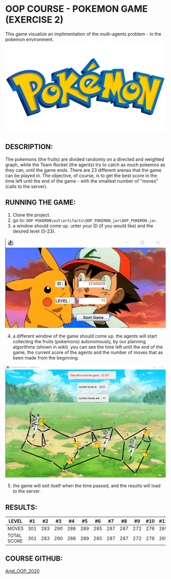 # OOP COURSE  - POKEMON GAME (EXERCISE 2)

This game visualize an implimentation of the multi-agents problem - in the pokemon environment.
![alt text](https://github.com/morbuzaglo/OOP-POKEMON/blob/main/data/Pokemon-Logo.png?raw=true)

## DESCRIPTION:

The pokemons (the fruits) are divided randomly on a directed and weighted graph, while the Team Rocket (the agents) try to catch as much pokemos as they can, until the game ends.
There are 23 different arenas that the game can be played in.
The objective, of course, is to get the best score in the time left until the end of the game - with the smallest number of "moves" (calls to the server).


## RUNNING THE GAME:

1. Clone the project.
2. go to: `OOP-POKEMON\out\artifacts\OOP_POKEMON_jar\OOP_POKEMON.jar`.
3. a window should come up. unter your ID (if you would like) and the desired level (0-23).

![alt text](https://github.com/morbuzaglo/OOP-POKEMON/blob/main/data/idandlevel.jpg?raw=true)

4. a different window of the game should come up. the agents will start collecting the fruits (pokemons) autonomously, by our planning algorithms (shown in wiki). you can see the time left until the end of the game, the current score of the agents and the number of moves that as been made from the beginning.

![alt text](https://github.com/morbuzaglo/OOP-POKEMON/blob/main/data/aren1.jpg?raw=true)

5. the game will exit itself when the time passed, and the results will load to the server.

## RESULTS:

LEVEL | #1 | #2 | #3 | #4 | #5 | #6 | #7 | #8 | #9 | #10 | #11 | #12 | #13 | #14 | #15 | #16 | #17 | #18 | #19 | #20 | #21 | #22 | #23
--- | --- | --- | --- |--- |--- |--- |--- |--- |--- |--- |--- | --- | --- | --- | --- |--- |--- |--- |--- |--- |--- |--- |---
MOVES | 301 | 283 | 290 | 286 | 289 | 285 | 287 | 287 | 272 | 276 | 269 | 301 | 283 | 290 | 286 | 289 | 285 | 287 | 287 | 272 | 276 | 269 | 269
TOTAL SCORE | 301 | 283 | 290 | 286 | 289 | 285 | 287 | 287 | 272 | 276 | 269 | 301 | 283 | 290 | 286 | 289 | 285 | 287 | 287 | 272 | 276 | 269 | 269




## COURSE GITHUB:
[Ariel_OOP_2020](https://github.com/simon-pikalov/Ariel_OOP_2020)
